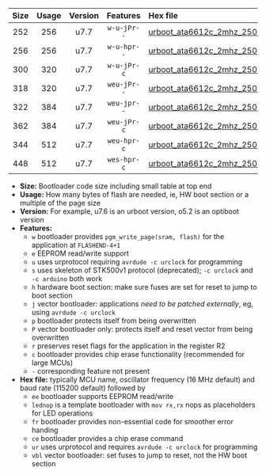 |Size|Usage|Version|Features|Hex file|
|:-:|:-:|:-:|:-:|:--|
|252|256|u7.7|`w-u-jPr--`|[urboot_ata6612c_2mhz_250000bps_lednop_ur_vbl.hex](https://raw.githubusercontent.com/stefanrueger/urboot.hex/main/mcus/ata6612c/fcpu_2mhz/250000_bps/urboot_ata6612c_2mhz_250000bps_lednop_ur_vbl.hex)|
|256|256|u7.7|`w-u-hpr--`|[urboot_ata6612c_2mhz_250000bps_lednop_fr_ur.hex](https://raw.githubusercontent.com/stefanrueger/urboot.hex/main/mcus/ata6612c/fcpu_2mhz/250000_bps/urboot_ata6612c_2mhz_250000bps_lednop_fr_ur.hex)|
|300|320|u7.7|`w-u-jPr-c`|[urboot_ata6612c_2mhz_250000bps_lednop_fr_ce_ur_vbl.hex](https://raw.githubusercontent.com/stefanrueger/urboot.hex/main/mcus/ata6612c/fcpu_2mhz/250000_bps/urboot_ata6612c_2mhz_250000bps_lednop_fr_ce_ur_vbl.hex)|
|318|320|u7.7|`weu-jPr--`|[urboot_ata6612c_2mhz_250000bps_ee_lednop_ur_vbl.hex](https://raw.githubusercontent.com/stefanrueger/urboot.hex/main/mcus/ata6612c/fcpu_2mhz/250000_bps/urboot_ata6612c_2mhz_250000bps_ee_lednop_ur_vbl.hex)|
|322|384|u7.7|`weu-jpr--`|[urboot_ata6612c_2mhz_250000bps_ee_lednop_fr_ur_vbl.hex](https://raw.githubusercontent.com/stefanrueger/urboot.hex/main/mcus/ata6612c/fcpu_2mhz/250000_bps/urboot_ata6612c_2mhz_250000bps_ee_lednop_fr_ur_vbl.hex)|
|362|384|u7.7|`weu-jPr-c`|[urboot_ata6612c_2mhz_250000bps_ee_lednop_fr_ce_ur_vbl.hex](https://raw.githubusercontent.com/stefanrueger/urboot.hex/main/mcus/ata6612c/fcpu_2mhz/250000_bps/urboot_ata6612c_2mhz_250000bps_ee_lednop_fr_ce_ur_vbl.hex)|
|344|512|u7.7|`weu-hpr-c`|[urboot_ata6612c_2mhz_250000bps_ee_lednop_fr_ce_ur.hex](https://raw.githubusercontent.com/stefanrueger/urboot.hex/main/mcus/ata6612c/fcpu_2mhz/250000_bps/urboot_ata6612c_2mhz_250000bps_ee_lednop_fr_ce_ur.hex)|
|448|512|u7.7|`wes-hpr-c`|[urboot_ata6612c_2mhz_250000bps_ee_lednop_fr_ce.hex](https://raw.githubusercontent.com/stefanrueger/urboot.hex/main/mcus/ata6612c/fcpu_2mhz/250000_bps/urboot_ata6612c_2mhz_250000bps_ee_lednop_fr_ce.hex)|

- **Size:** Bootloader code size including small table at top end
- **Usage:** How many bytes of flash are needed, ie, HW boot section or a multiple of the page size
- **Version:** For example, u7.6 is an urboot version, o5.2 is an optiboot version
- **Features:**
  + `w` bootloader provides `pgm_write_page(sram, flash)` for the application at `FLASHEND-4+1`
  + `e` EEPROM read/write support
  + `u` uses urprotocol requiring `avrdude -c urclock` for programming
  + `s` uses skeleton of STK500v1 protocol (deprecated); `-c urclock` and `-c arduino` both work
  + `h` hardware boot section: make sure fuses are set for reset to jump to boot section
  + `j` vector bootloader: applications *need to be patched externally*, eg, using `avrdude -c urclock`
  + `p` bootloader protects itself from being overwritten
  + `P` vector bootloader only: protects itself and reset vector from being overwritten
  + `r` preserves reset flags for the application in the register R2
  + `c` bootloader provides chip erase functionality (recommended for large MCUs)
  + `-` corresponding feature not present
- **Hex file:** typically MCU name, oscillator frequency (16 MHz default) and baud rate (115200 default) followed by
  + `ee` bootloader supports EEPROM read/write
  + `lednop` is a template bootloader with `mov rx,rx` nops as placeholders for LED operations
  + `fr` bootloader provides non-essential code for smoother error handing
  + `ce` bootloader provides a chip erase command
  + `ur` uses urprotocol and requires `avrdude -c urclock` for programming
  + `vbl` vector bootloader: set fuses to jump to reset, not the HW boot section
